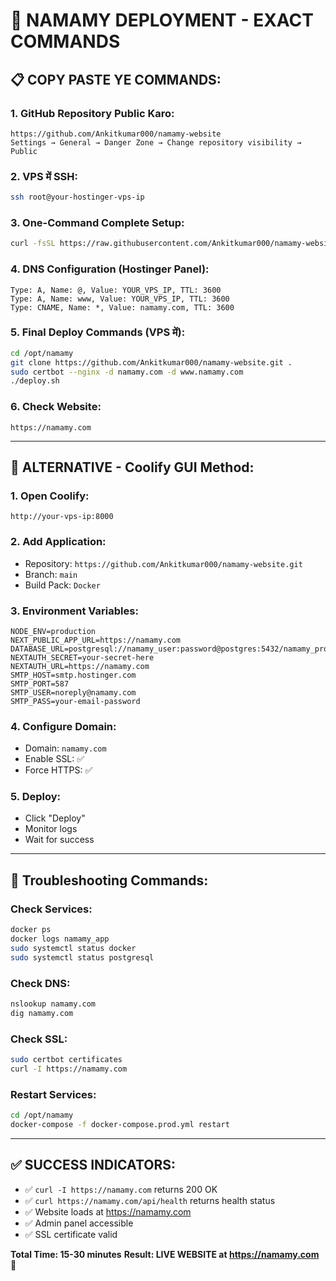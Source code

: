# 🚀 NAMAMY DEPLOYMENT - EXACT COMMANDS

## 📋 COPY PASTE YE COMMANDS:

### 1. GitHub Repository Public Karo:
```
https://github.com/Ankitkumar000/namamy-website
Settings → General → Danger Zone → Change repository visibility → Public
```

### 2. VPS में SSH:
```bash
ssh root@your-hostinger-vps-ip
```

### 3. One-Command Complete Setup:
```bash
curl -fsSL https://raw.githubusercontent.com/Ankitkumar000/namamy-website/main/automated-vps-setup.sh | bash
```

### 4. DNS Configuration (Hostinger Panel):
```
Type: A, Name: @, Value: YOUR_VPS_IP, TTL: 3600
Type: A, Name: www, Value: YOUR_VPS_IP, TTL: 3600  
Type: CNAME, Name: *, Value: namamy.com, TTL: 3600
```

### 5. Final Deploy Commands (VPS में):
```bash
cd /opt/namamy
git clone https://github.com/Ankitkumar000/namamy-website.git .
sudo certbot --nginx -d namamy.com -d www.namamy.com  
./deploy.sh
```

### 6. Check Website:
```
https://namamy.com
```

---

## 🎯 ALTERNATIVE - Coolify GUI Method:

### 1. Open Coolify:
```
http://your-vps-ip:8000
```

### 2. Add Application:
- Repository: `https://github.com/Ankitkumar000/namamy-website.git`
- Branch: `main`
- Build Pack: `Docker`

### 3. Environment Variables:
```env
NODE_ENV=production
NEXT_PUBLIC_APP_URL=https://namamy.com
DATABASE_URL=postgresql://namamy_user:password@postgres:5432/namamy_production
NEXTAUTH_SECRET=your-secret-here
NEXTAUTH_URL=https://namamy.com
SMTP_HOST=smtp.hostinger.com
SMTP_PORT=587
SMTP_USER=noreply@namamy.com
SMTP_PASS=your-email-password
```

### 4. Configure Domain:
- Domain: `namamy.com`
- Enable SSL: ✅
- Force HTTPS: ✅

### 5. Deploy:
- Click "Deploy"
- Monitor logs
- Wait for success

---

## 🔧 Troubleshooting Commands:

### Check Services:
```bash
docker ps
docker logs namamy_app
sudo systemctl status docker
sudo systemctl status postgresql
```

### Check DNS:
```bash
nslookup namamy.com
dig namamy.com
```

### Check SSL:
```bash
sudo certbot certificates
curl -I https://namamy.com
```

### Restart Services:
```bash
cd /opt/namamy
docker-compose -f docker-compose.prod.yml restart
```

---

## ✅ SUCCESS INDICATORS:

- ✅ `curl -I https://namamy.com` returns 200 OK
- ✅ `curl https://namamy.com/api/health` returns health status
- ✅ Website loads at https://namamy.com
- ✅ Admin panel accessible
- ✅ SSL certificate valid

**Total Time: 15-30 minutes**
**Result: LIVE WEBSITE at https://namamy.com 🎉**